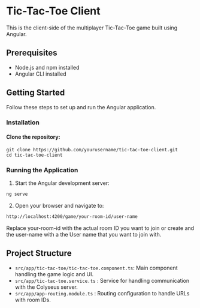 # Tic-Tac-Toe Client

This is the client-side of the multiplayer Tic-Tac-Toe game built using Angular.

## Prerequisites

- Node.js and npm installed
- Angular CLI installed

## Getting Started

Follow these steps to set up and run the Angular application.

### Installation

#### Clone the repository:

```
git clone https://github.com/yourusername/tic-tac-toe-client.git
cd tic-tac-toe-client
```

### Running the Application

1. Start the Angular development server:

```bash
ng serve
```

2. Open your browser and navigate to:

```bash
http://localhost:4200/game/your-room-id/user-name
```

Replace your-room-id with the actual room ID you want to join or create and the user-name with a the User name that you want to join with.

## Project Structure

- `src/app/tic-tac-toe/tic-tac-toe.component.ts`: Main component handling the game logic and UI.
- `src/app/tic-tac-toe.service.ts` : Service for handling communication with the Colyseus server.
- `src/app/app-routing.module.ts` : Routing configuration to handle URLs with room IDs.
